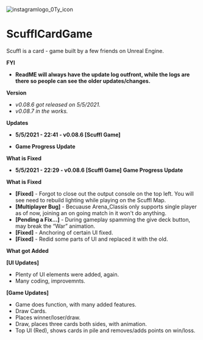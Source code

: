 ![instagramlogo_0Ty_icon](https://user-images.githubusercontent.com/83662366/117080672-5576e480-ad0c-11eb-889f-4f4b9618fa9c.png)
# ScufflCardGame
Scuffl is a card - game built by a few friends on Unreal Engine.

**FYI**
- **ReadME will always have the update log outfront, while the logs are there so people can see the older updates/changes.**

**Version**
- *v0.08.6 got released on 5/5/2021.*
- *v0.08.7 in the works.*

**Updates**
- **5/5/2021 - 22:41 - v0.08.6 [Scuffl Game]**

- **Game Progress Update**

**What is Fixed**
- **5/5/2021 - 22:29 - v0.08.6 [Scuffl Game]**
**Game Progress Update**

**What is Fixed**

- **[Fixed]** - Forgot to close out the output console on the top left. You will see need to rebuild lighting while playing on the Scuffl Map.
- **[Multiplayer Bug]** - Becuause Arena_Classis only supports single player as of now, joining an on going match in it won't do anything.
- **[Pending a Fix...]** - During gameplay spamming the give deck button, may break the “War” animation.
- **[Fixed]** - Anchoring of certain UI fixed. 
- **[Fixed]** - Redid some parts of UI and replaced it with the old. 

**What got Added**

**[UI Updates]** 
- Plenty of UI elements were added, again.
- Many coding, improvemnts.


**[Game Updates]** 
- Game does function, with many added features.
- Draw Cards.
- Places winner/loser/draw.
- Draw, places three cards both sides, with animation.
- Top UI (Red), shows cards in pile and removes/adds points on win/loss.
